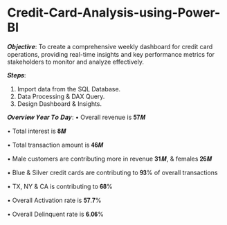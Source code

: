 # Credit-Card-Analysis-using-Power-BI

𝑶𝒃𝒋𝒆𝒄𝒕𝒊𝒗𝒆:
To create a comprehensive weekly dashboard for credit card operations, providing real-time insights and key performance metrics for stakeholders to monitor and analyze effectively.

𝑺𝒕𝒆𝒑𝒔:
 1. Import data from the SQL Database.
 2. Data Processing & DAX Query.
 3. Design Dashboard & Insights.

𝑶𝒗𝒆𝒓𝒗𝒊𝒆𝒘 𝒀𝒆𝒂𝒓 𝑻𝒐 𝑫𝒂𝒚:
 • Overall revenue is 𝟓𝟕𝑴
 
 • Total interest is 𝟖𝑴
 
 • Total transaction amount is 𝟒𝟔𝑴
 
 • Male customers are contributing more in revenue 𝟑𝟏𝑴, & females 𝟐𝟔𝑴
 
 • Blue & Silver credit cards are contributing to 𝟗𝟑% of overall transactions
 
 • TX, NY & CA is contributing to 𝟔𝟖%
 
 • Overall Activation rate is 𝟓𝟕.𝟕%
 
 • Overall Delinquent rate is 𝟔.𝟎𝟔%
